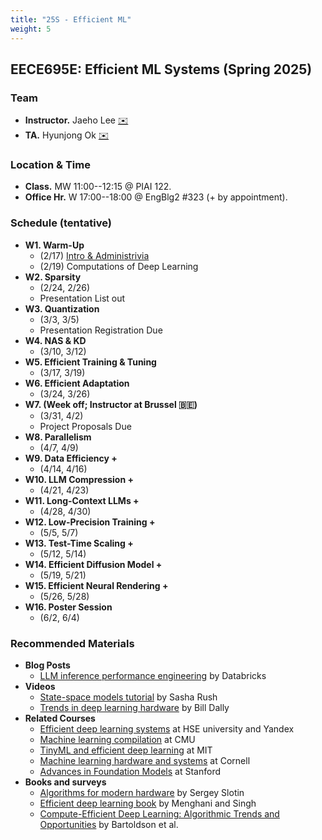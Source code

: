 ```yaml
---
title: "25S - Efficient ML"
weight: 5
---
```


## **EECE695E: Efficient ML Systems (Spring 2025)**

### **Team**
- **Instructor.** Jaeho Lee [✉️](mailto:jaeho.lee@postech.ac.kr)
- **TA.** Hyunjong Ok [✉️](mailto:hyunjong.ok@postech.ac.kr)  

### **Location & Time**
- **Class.** MW 11:00--12:15 @ PIAI 122.
- **Office Hr.** W 17:00--18:00 @ EngBlg2 #323 (+ by appointment).


### **Schedule (tentative)**
- **W1. Warm-Up** 
	- (2/17) [Intro & Administrivia](lec/L1.pdf)
	- (2/19) Computations of Deep Learning
- **W2. Sparsity**
	- (2/24, 2/26)
	- Presentation List out
- **W3. Quantization**
	- (3/3, 3/5)
	- Presentation Registration Due
- **W4. NAS & KD**
	- (3/10, 3/12)
- **W5. Efficient Training & Tuning**
	- (3/17, 3/19)
- **W6. Efficient Adaptation**
	- (3/24, 3/26)
- **W7. (Week off; Instructor at Brussel 🇧🇪)**
	- (3/31, 4/2)
	- Project Proposals Due
- **W8. Parallelism**
	- (4/7, 4/9)
- **W9. Data Efficiency +**
	- (4/14, 4/16)
- **W10. LLM Compression +**
	- (4/21, 4/23)
- **W11. Long-Context LLMs +**
	- (4/28, 4/30)
- **W12. Low-Precision Training +**
	- (5/5, 5/7)
- **W13. Test-Time Scaling +**
	- (5/12, 5/14)
- **W14. Efficient Diffusion Model +**
	- (5/19, 5/21)
- **W15. Efficient Neural Rendering +**
	- (5/26, 5/28)
- **W16. Poster Session**
	- (6/2, 6/4)


### **Recommended Materials**
- **Blog Posts**
	- [LLM inference performance engineering](https://www.databricks.com/blog/llm-inference-performance-engineering-best-practices?fbclid=IwAR38VwybKZYFZNEFmAviNojzwlI7jLNLt-mFBV8ecwoBen_DzJ0CP0LG_-w) by Databricks
- **Videos**
	- [State-space models tutorial](https://www.youtube.com/watch?v=dKJEpOtVgXc) by Sasha Rush
	- [Trends in deep learning hardware](https://www.youtube.com/watch?v=HtrR1HRZIGA) by Bill Dally
- **Related Courses**
	- [Efficient deep learning systems](https://github.com/mryab/efficient-dl-systems) at HSE university and Yandex
	- [Machine learning compilation](https://mlc.ai/) at CMU
	- [TinyML and efficient deep learning](https://hanlab.mit.edu/courses/2023-fall-65940) at MIT
	- [Machine learning hardware and systems](https://abdelfattah-class.github.io/ece5545/sp23) at Cornell
	- [Advances in Foundation Models](https://stanford-cs324.github.io/winter2023/) at Stanford
- **Books and surveys**
	- [Algorithms for modern hardware](https://en.algorithmica.org/hpc/) by Sergey Slotin
	- [Efficient deep learning book](https://efficientdlbook.com/) by Menghani and Singh
	- [Compute-Efficient Deep Learning: Algorithmic Trends and Opportunities](https://arxiv.org/abs/2210.06640) by Bartoldson et al.